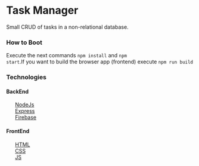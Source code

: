 # Task Manager
Small CRUD of tasks in a non-relational database.

### How to Boot
Execute the next commands <code>npm install</code> and  <code>npm start</code>.If you want to build the browser app (frontend) execute <code>npm run build</code>
### Technologies
#### BackEnd

<ul>
    <a href="https://github.com/nodejs/node">NodeJs</a><br>
    <a href="https://github.com/expressjs/express">Express</a><br>
    <a href="https://firebase.google.com/">Firebase</a>
</ul>

#### FrontEnd
<ul>
    <a href="https://developer.mozilla.org/es/docs/Web/HTML">HTML</a><br>
    <a href="https://developer.mozilla.org/es/docs/Web/CSS">CSS</a><br>
    <a href="https://developer.mozilla.org/es/docs/Web/JavaScript">JS</a>
</ul>
